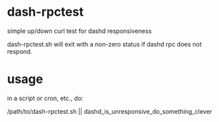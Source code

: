 # dash-rpctest
simple up/down curl test for dashd responsiveness

dash-rpctest.sh will exit with a non-zero status if dashd rpc does not respond.

# usage

in a script or cron, etc., do:

/path/to/dash-rpctest.sh || dashd_is_unresponsive_do_something_clever

